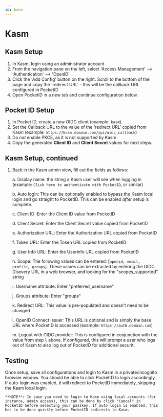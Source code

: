 ```yaml
---
id: kasm
---
```


# Kasm

## Kasm Setup
1. In Kasm, login using an administrator account
2. From the navigation pane on the left, select 'Access Management' --> 'Authentication' --> 'OpenID'
3. Click the 'Add Config' button on the right. Scroll to the bottom of the page and copy the 'redirect URL' - this will be the callback URL configured in PocketID
4. Open PocketID in a new tab and continue configuration below.

## Pocket ID Setup

1. In Pocket ID, create a new OIDC client (example: `kasm`).
2. Set the Callback URL to the value of the 'redirect URL' copied from Kasm (example: `https://kasm.domain.com/api/oidc_callback`)
3. Do *not* enable PKCE, as it is not supported by Kasm
4. Copy the generated **Client ID** and **Client Secret** values for next steps.

## Kasm Setup, continued
1. Back in the Kasm admin view, fill out the fields as follows:

    a. Display name: the string a Kasm user will see when logging in (example: `Click here to authenticate with PocketID`, or similar)

    b. Auto login: This can be optionally enabled to bypass the Kasm local login and go straight to PocketID. This can be enabled *after* setup is complete.

    c. Client ID: Enter the Client ID value from PocketID

    d. Client Secret: Enter the Client Secret value copied from PocketID

    e. Authorization URL: Enter the Authorization URL copied from PocketID

    f. Token URL: Enter the Token URL copied from PocketID

    g. User Info URL: Enter the Userinfo URL copied from PocketID

    h. Scope: The following values can be entered: [`openid, email, profile, groups`]. These values can be extracted by entering the OIDC Disovery URL in a web browser, and looking for the "scopes_supported" string

    i. Username attribute: Enter "preferred_username"

    j. Groups attribute: Enter "groups"

    k. Redirect URL: This value is pre-populated and doesn't need to be changed

    l. OpenID Connect Issuer: This URL is optional and is simply the base URL where PocketID is accessed (example: `https://auth.domain.com`)

    m. Logout with OIDC provider: This is configured in conjunction with the value from step `l` above. If configured, this will prompt a user who logs out of Kasm to also log out of PocketID for additional securit.

## Testing

Once setup, save all configurations and login to Kasm in a private/incognito browser window. You should be able to click PocketID to login accordingly.  If auto-login was enabled, it will redirect to PocketID immediately, skipping the Kasm local login.
    
    **NOTE**: In case you need to login to Kasm using local accounts (for instance, admin access), this can be done by click "Cancel" in PocketID before selecting your passkey. If auto login is enabled, this has to be done quickly before PocketID redirects to Kasm.